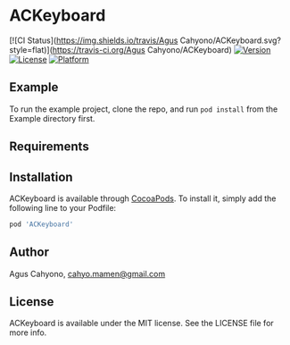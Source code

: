 # ACKeyboard

[![CI Status](https://img.shields.io/travis/Agus Cahyono/ACKeyboard.svg?style=flat)](https://travis-ci.org/Agus Cahyono/ACKeyboard)
[![Version](https://img.shields.io/cocoapods/v/ACKeyboard.svg?style=flat)](https://cocoapods.org/pods/ACKeyboard)
[![License](https://img.shields.io/cocoapods/l/ACKeyboard.svg?style=flat)](https://cocoapods.org/pods/ACKeyboard)
[![Platform](https://img.shields.io/cocoapods/p/ACKeyboard.svg?style=flat)](https://cocoapods.org/pods/ACKeyboard)

## Example

To run the example project, clone the repo, and run `pod install` from the Example directory first.

## Requirements

## Installation

ACKeyboard is available through [CocoaPods](https://cocoapods.org). To install
it, simply add the following line to your Podfile:

```ruby
pod 'ACKeyboard'
```

## Author

Agus Cahyono, cahyo.mamen@gmail.com

## License

ACKeyboard is available under the MIT license. See the LICENSE file for more info.
